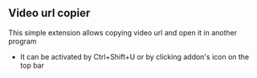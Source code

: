 ## Video url copier

This simple extension allows copying video url and open it in another program

* It can be activated by Ctrl+Shift+U or by clicking addon's icon on the top bar

